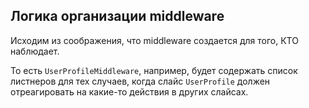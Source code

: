 ## Логика организации middleware
Исходим из соображения, что middleware создается для того, КТО наблюдает.

То есть `UserProfileMiddleware`, например, будет содержать список листнеров для тех
случаев, когда слайс `UserProfile` должен отреагировать на какие-то действия в других слайсах.
